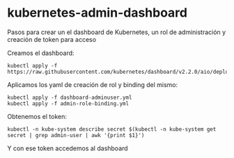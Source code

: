 # kubernetes-admin-dashboard
Pasos para crear un el dashboard de Kubernetes, un rol de administración y creación de token para acceso


Creamos el dashboard:
```
kubectl apply -f https://raw.githubusercontent.com/kubernetes/dashboard/v2.2.0/aio/deploy/recommended.yaml
```

Aplicamos los yaml de creación de rol y binding del mismo:

```
kubectl apply -f dashboard-adminuser.yml
kubectl apply -f admin-role-binding.yml
```

Obtenemos el token:
```
kubectl -n kube-system describe secret $(kubectl -n kube-system get secret | grep admin-user | awk '{print $1}')
```
Y con ese token accedemos al dashboard

